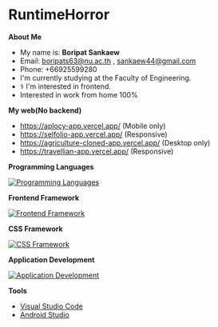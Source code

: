 # RuntimeHorror

**About Me**

- My name is: **Boripat Sankaew**
-  Email: boripats63@nu.ac.th , sankaew44@gmail.com
-  Phone: +66925599280
- I'm currently studying at the Faculty of Engineering.
- ‍⚕️ I'm interested in frontend.
- Interested in work from home 100%

**My web(No backend)**

- https://aplocy-app.vercel.app/ (Mobile only)
- https://selfolio-app.vercel.app/ (Responsive)
- https://agriculture-cloned-app.vercel.app/ (Desktop only)
- https://travellian-app.vercel.app/ (Responsive)
  
**Programming Languages**

[![Programming Languages](https://skillicons.dev/icons?i=c,python,dart,js,ts,kotlin)](https://skillicons.dev)

**Frontend Framework**

[![Frontend Framework](https://skillicons.dev/icons?i=next,nuxt,vue,react)](https://skillicons.dev)

**CSS Framework**

[![CSS Framework](https://skillicons.dev/icons?i=tailwind)](https://skillicons.dev)

**Application Development**

[![Application Development](https://skillicons.dev/icons?i=dart,flutter,kotlin)](https://skillicons.dev)

**Tools**

- [Visual Studio Code](https://code.visualstudio.com/)
- [Android Studio](https://developer.android.com/studio)
